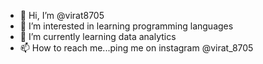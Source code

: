 - 👋 Hi, I’m @virat8705
- 👀 I’m interested in learning programming languages
- 🌱 I’m currently learning data analytics
- 📫 How to reach me...ping me on instagram @virat_8705

<!---
virat8705/virat8705 is a ✨ special ✨ repository because its `README.md` (this file) appears on your GitHub profile.
You can click the Preview link to take a look at your changes.
--->
